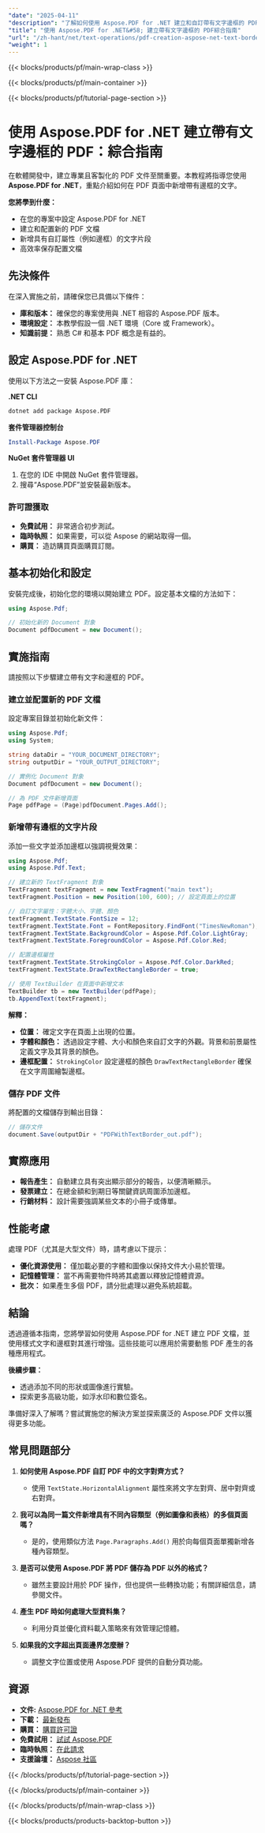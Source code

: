 ```yaml
---
"date": "2025-04-11"
"description": "了解如何使用 Aspose.PDF for .NET 建立和自訂帶有文字邊框的 PDF 文檔，以增強您的報告、發票和小冊子。"
"title": "使用 Aspose.PDF for .NET&#58; 建立帶有文字邊框的 PDF綜合指南"
"url": "/zh-hant/net/text-operations/pdf-creation-aspose-net-text-borders/"
"weight": 1
---
```


{{< blocks/products/pf/main-wrap-class >}}

{{< blocks/products/pf/main-container >}}

{{< blocks/products/pf/tutorial-page-section >}}


# 使用 Aspose.PDF for .NET 建立帶有文字邊框的 PDF：綜合指南

在軟體開發中，建立專業且客製化的 PDF 文件至關重要。本教程將指導您使用 **Aspose.PDF for .NET**，重點介紹如何在 PDF 頁面中新增帶有邊框的文字。

**您將學到什麼：**
- 在您的專案中設定 Aspose.PDF for .NET
- 建立和配置新的 PDF 文檔
- 新增具有自訂屬性（例如邊框）的文字片段
- 高效率保存配置文檔

## 先決條件

在深入實施之前，請確保您已具備以下條件：

- **庫和版本：** 確保您的專案使用與 .NET 相容的 Aspose.PDF 版本。
- **環境設定：** 本教學假設一個 .NET 環境（Core 或 Framework）。
- **知識前提：** 熟悉 C# 和基本 PDF 概念是有益的。

## 設定 Aspose.PDF for .NET

使用以下方法之一安裝 Aspose.PDF 庫：

**.NET CLI**
```bash
dotnet add package Aspose.PDF
```

**套件管理器控制台**
```powershell
Install-Package Aspose.PDF
```

**NuGet 套件管理器 UI**
1. 在您的 IDE 中開啟 NuGet 套件管理器。
2. 搜尋“Aspose.PDF”並安裝最新版本。

### 許可證獲取

- **免費試用：** 非常適合初步測試。
- **臨時執照：** 如果需要，可以從 Aspose 的網站取得一個。
- **購買：** 造訪購買頁面購買訂閱。

## 基本初始化和設定

安裝完成後，初始化您的環境以開始建立 PDF。設定基本文檔的方法如下：

```csharp
using Aspose.Pdf;

// 初始化新的 Document 對象
Document pdfDocument = new Document();
```

## 實施指南

請按照以下步驟建立帶有文字和邊框的 PDF。

### 建立並配置新的 PDF 文檔

設定專案目錄並初始化新文件：

```csharp
using Aspose.Pdf;
using System;

string dataDir = "YOUR_DOCUMENT_DIRECTORY";
string outputDir = "YOUR_OUTPUT_DIRECTORY";

// 實例化 Document 對象
Document pdfDocument = new Document();

// 為 PDF 文件新增頁面
Page pdfPage = (Page)pdfDocument.Pages.Add();
```

### 新增帶有邊框的文字片段

添加一些文字並添加邊框以強調視覺效果：

```csharp
using Aspose.Pdf;
using Aspose.Pdf.Text;

// 建立新的 TextFragment 對象
TextFragment textFragment = new TextFragment("main text");
textFragment.Position = new Position(100, 600); // 設定頁面上的位置

// 自訂文字屬性：字體大小、字體、顏色
textFragment.TextState.FontSize = 12;
textFragment.TextState.Font = FontRepository.FindFont("TimesNewRoman");
textFragment.TextState.BackgroundColor = Aspose.Pdf.Color.LightGray;
textFragment.TextState.ForegroundColor = Aspose.Pdf.Color.Red;

// 配置邊框屬性
textFragment.TextState.StrokingColor = Aspose.Pdf.Color.DarkRed;
textFragment.TextState.DrawTextRectangleBorder = true;

// 使用 TextBuilder 在頁面中新增文本
TextBuilder tb = new TextBuilder(pdfPage);
tb.AppendText(textFragment);
```

**解釋：**
- **位置：** 確定文字在頁面上出現的位置。
- **字體和顏色：** 透過設定字體、大小和顏色來自訂文字的外觀。背景和前景屬性定義文字及其背景的顏色。
- **邊框配置：** `StrokingColor` 設定邊框的顏色 `DrawTextRectangleBorder` 確保在文字周圍繪製邊框。

### 儲存 PDF 文件

將配置的文檔儲存到輸出目錄：

```csharp
// 儲存文件
document.Save(outputDir + "PDFWithTextBorder_out.pdf");
```

## 實際應用

- **報告產生：** 自動建立具有突出顯示部分的報告，以便清晰顯示。
- **發票建立：** 在總金額和到期日等關鍵資訊周圍添加邊框。
- **行銷材料：** 設計需要強調某些文本的小冊子或傳單。

## 性能考慮

處理 PDF（尤其是大型文件）時，請考慮以下提示：

- **優化資源使用：** 僅加載必要的字體和圖像以保持文件大小易於管理。
- **記憶體管理：** 當不再需要物件時將其處置以釋放記憶體資源。
- **批次：** 如果產生多個 PDF，請分批處理以避免系統超載。

## 結論

透過遵循本指南，您將學習如何使用 Aspose.PDF for .NET 建立 PDF 文檔，並使用樣式文字和邊框對其進行增強。這些技能可以應用於需要動態 PDF 產生的各種應用程式。

**後續步驟：**
- 透過添加不同的形狀或圖像進行實驗。
- 探索更多高級功能，如浮水印和數位簽名。

準備好深入了解嗎？嘗試實施您的解決方案並探索廣泛的 Aspose.PDF 文件以獲得更多功能。

## 常見問題部分

1. **如何使用 Aspose.PDF 自訂 PDF 中的文字對齊方式？**
   - 使用 `TextState.HorizontalAlignment` 屬性來將文字左對齊、居中對齊或右對齊。

2. **我可以為同一篇文件新增具有不同內容類型（例如圖像和表格）的多個頁面嗎？**
   - 是的，使用類似方法 `Page.Paragraphs.Add()` 用於向每個頁面單獨新增各種內容類型。

3. **是否可以使用 Aspose.PDF 將 PDF 儲存為 PDF 以外的格式？**
   - 雖然主要設計用於 PDF 操作，但也提供一些轉換功能；有關詳細信息，請參閱文件。

4. **產生 PDF 時如何處理大型資料集？**
   - 利用分頁並優化資料載入策略來有效管理記憶體。

5. **如果我的文字超出頁面邊界怎麼辦？**
   - 調整文字位置或使用 Aspose.PDF 提供的自動分頁功能。

## 資源

- **文件:** [Aspose.PDF for .NET 參考](https://reference.aspose.com/pdf/net/)
- **下載：** [最新發布](https://releases.aspose.com/pdf/net/)
- **購買：** [購買許可證](https://purchase.aspose.com/buy)
- **免費試用：** [試試 Aspose.PDF](https://releases.aspose.com/pdf/net/)
- **臨時執照：** [在此請求](https://purchase.aspose.com/temporary-license/)
- **支援論壇：** [Aspose 社區](https://forum.aspose.com/c/pdf/10)

{{< /blocks/products/pf/tutorial-page-section >}}

{{< /blocks/products/pf/main-container >}}

{{< /blocks/products/pf/main-wrap-class >}}

{{< blocks/products/products-backtop-button >}}